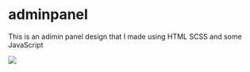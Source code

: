 # adminpanel

This is an adimin panel design that I made using HTML SCSS and some JavaScript

[![](https://data.jsdelivr.com/v1/package/gh/dnrm/adminpanel/badge)](https://www.jsdelivr.com/package/gh/dnrm/adminpanel)
